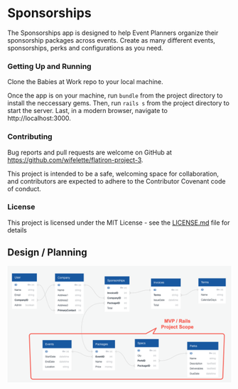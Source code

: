 Sponsorships
============

The Sponsorships app is designed to help Event Planners organize their sponsorship packages across events. Create as many different events, sponsorships, perks and configurations as you need.

### Getting Up and Running

Clone the Babies at Work repo to your local machine.

Once the app is on your machine, run `bundle` from the project directory to install the neccessary gems. Then, run `rails s` from the project directory to start the server. Last, in a modern browser, navigate to http://localhost:3000.

### Contributing

Bug reports and pull requests are welcome on GitHub at https://github.com/wifelette/flatiron-project-3.

This project is intended to be a safe, welcoming space for collaboration, and contributors are expected to adhere to the Contributor Covenant code of conduct.

### License

This project is licensed under the MIT License - see the [LICENSE.md](LICENSE.md) file for details

Design / Planning
-----------------

![Database Diagram](DB.png)
